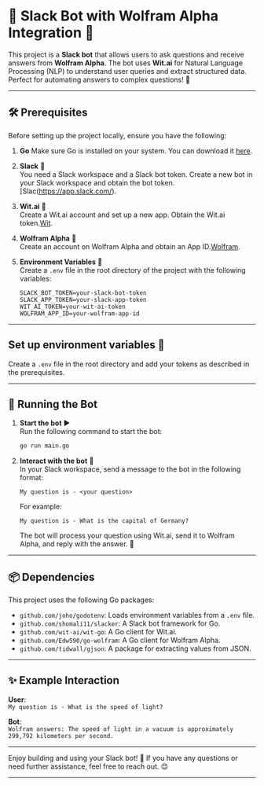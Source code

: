 
# 🤖 Slack Bot with Wolfram Alpha Integration 🧠

This project is a **Slack bot** that allows users to ask questions and receive answers from **Wolfram Alpha**. The bot uses **Wit.ai** for Natural Language Processing (NLP) to understand user queries and extract structured data. Perfect for automating answers to complex questions! 🚀

---

## 🛠️ Prerequisites

Before setting up the project locally, ensure you have the following:

1. **Go** 
   Make sure Go is installed on your system. You can download it [here](https://golang.org/dl/).

2. **Slack** 💬  
   You need a Slack workspace and a Slack bot token. Create a new bot in your Slack workspace and obtain the bot token.[Slac(https://app.slack.com/).

3. **Wit.ai** 🧠  
   Create a Wit.ai account and set up a new app. Obtain the Wit.ai token.[Wit](https://wit.ai/apps).

4. **Wolfram Alpha** 🔢  
   Create an account on Wolfram Alpha and obtain an App ID.[Wolfram](https://developer.wolframalpha.com/).

5. **Environment Variables** 🔑  
   Create a `.env` file in the root directory of the project with the following variables:

   ```plaintext
   SLACK_BOT_TOKEN=your-slack-bot-token
   SLACK_APP_TOKEN=your-slack-app-token
   WIT_AI_TOKEN=your-wit-ai-token
   WOLFRAM_APP_ID=your-wolfram-app-id
   ```

---

## Set up environment variables 🔧  
   Create a `.env` file in the root directory and add your tokens as described in the prerequisites.

---

## 🏃 Running the Bot

1. **Start the bot** ▶️  
   Run the following command to start the bot:
   ```bash
   go run main.go
   ```

2. **Interact with the bot** 💬  
   In your Slack workspace, send a message to the bot in the following format:
   ```
   My question is - <your question>
   ```
   For example:
   ```
   My question is - What is the capital of Germany?
   ```

   The bot will process your question using Wit.ai, send it to Wolfram Alpha, and reply with the answer. 🎉

---

## 📦 Dependencies

This project uses the following Go packages:
- `github.com/joho/godotenv`: Loads environment variables from a `.env` file.
- `github.com/shomali11/slacker`: A Slack bot framework for Go.
- `github.com/wit-ai/wit-go`: A Go client for Wit.ai.
- `github.com/Edw590/go-wolfram`: A Go client for Wolfram Alpha.
- `github.com/tidwall/gjson`: A package for extracting values from JSON.

---

## ✨ Example Interaction

**User**:  
`My question is - What is the speed of light?`

**Bot**:  
`Wolfram answers: The speed of light in a vacuum is approximately 299,792 kilometers per second.`

---

Enjoy building and using your Slack bot! 🎉 If you have any questions or need further assistance, feel free to reach out. 😊

---
